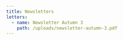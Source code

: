 ```yaml
---
title: Newsletters
letters:
  - name: Newsletter Autumn 3
    path: /uploads/newsletter-autumn-3.pdf
---
```

